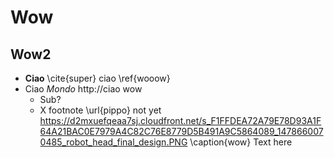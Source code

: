 
# Wow

## Wow2

* **Ciao** \cite{super} ciao \ref{wooow}
* Ciao *Mondo* http://ciao wow
    * Sub?
    * X
footnote \url{pippo} not yet
https://d2mxuefqeaa7sj.cloudfront.net/s_F1FFDEA72A79E78D93A1F64A21BAC0E7979A4C82C76E8779D5B491A9C5864089_1478660070485_robot_head_final_design.PNG
\caption{wow} Text here

